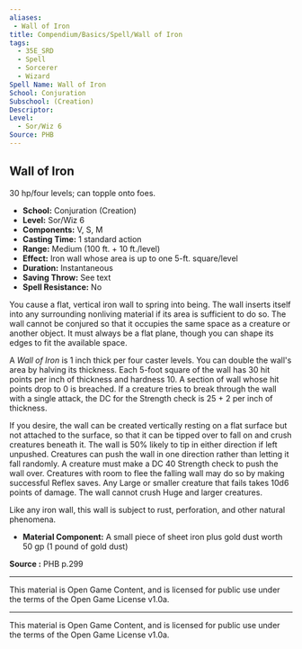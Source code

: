```yaml
---
aliases:
 - Wall of Iron
title: Compendium/Basics/Spell/Wall of Iron
tags:  
  - 35E_SRD  
  - Spell  
  - Sorcerer  
  - Wizard  
Spell Name: Wall of Iron
School: Conjuration
Subschool: (Creation)
Descriptor: 
Level:  
  - Sor/Wiz 6  
Source: PHB
---
```


## Wall of Iron

30 hp/four levels; can topple onto foes.

- **School:** Conjuration (Creation)  
- **Level:** Sor/Wiz 6  
- **Components:** V, S, M  
- **Casting Time:** 1 standard action  
- **Range:** Medium (100 ft. + 10 ft./level)  
- **Effect:** Iron wall whose area is up to one 5-ft. square/level  
- **Duration:** Instantaneous  
- **Saving Throw:** See text  
- **Spell Resistance:** No  

You cause a flat, vertical iron wall to spring into being. The wall inserts itself into any surrounding nonliving material if its area is sufficient to do so. The wall cannot be conjured so that it occupies the same space as a creature or another object. It must always be a flat plane, though you can shape its edges to fit the available space.

A *Wall of Iron* is 1 inch thick per four caster levels. You can double the wall's area by halving its thickness. Each 5-foot square of the wall has 30 hit points per inch of thickness and hardness 10. A section of wall whose hit points drop to 0 is breached. If a creature tries to break through the wall with a single attack, the DC for the Strength check is 25 + 2 per inch of thickness.

If you desire, the wall can be created vertically resting on a flat surface but not attached to the surface, so that it can be tipped over to fall on and crush creatures beneath it. The wall is 50% likely to tip in either direction if left unpushed. Creatures can push the wall in one direction rather than letting it fall randomly. A creature must make a DC 40 Strength check to push the wall over. Creatures with room to flee the falling wall may do so by making successful Reflex saves. Any Large or smaller creature that fails takes 10d6 points of damage. The wall cannot crush Huge and larger creatures.

Like any iron wall, this wall is subject to rust, perforation, and other natural phenomena.

- **Material Component:** A small piece of sheet iron plus gold dust worth 50 gp (1 pound of gold dust)



**Source :** PHB p.299

---

This material is Open Game Content, and is licensed for public use under  
the terms of the Open Game License v1.0a.

---

This material is Open Game Content, and is licensed for public use under the terms of the Open Game License v1.0a.

